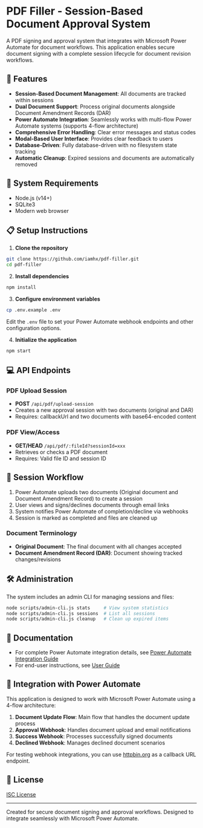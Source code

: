 # PDF Filler - Session-Based Document Approval System

A PDF signing and approval system that integrates with Microsoft Power Automate for document workflows. This application enables secure document signing with a complete session lifecycle for document revision workflows.

## 🌟 Features

- **Session-Based Document Management**: All documents are tracked within sessions
- **Dual Document Support**: Process original documents alongside Document Amendment Records (DAR)
- **Power Automate Integration**: Seamlessly works with multi-flow Power Automate systems (supports 4-flow architecture)
- **Comprehensive Error Handling**: Clear error messages and status codes
- **Modal-Based User Interface**: Provides clear feedback to users
- **Database-Driven**: Fully database-driven with no filesystem state tracking
- **Automatic Cleanup**: Expired sessions and documents are automatically removed

## 🔧 System Requirements

- Node.js (v14+)
- SQLite3
- Modern web browser

## 📋 Setup Instructions

1. **Clone the repository**

```bash
git clone https://github.com/iamhx/pdf-filler.git
cd pdf-filler
```

2. **Install dependencies**

```bash
npm install
```

3. **Configure environment variables**

```bash
cp .env.example .env
```

Edit the `.env` file to set your Power Automate webhook endpoints and other configuration options.

4. **Initialize the application**

```bash
npm start
```

## 💻 API Endpoints

### PDF Upload Session
- **POST** `/api/pdf/upload-session`
- Creates a new approval session with two documents (original and DAR)
- Requires: callbackUrl and two documents with base64-encoded content

### PDF View/Access
- **GET/HEAD** `/api/pdf/:fileId?sessionId=xxx`
- Retrieves or checks a PDF document
- Requires: Valid file ID and session ID

## 🔄 Session Workflow

1. Power Automate uploads two documents (Original document and Document Amendment Record) to create a session
2. User views and signs/declines documents through email links
3. System notifies Power Automate of completion/decline via webhooks
4. Session is marked as completed and files are cleaned up

### Document Terminology

- **Original Document**: The final document with all changes accepted
- **Document Amendment Record (DAR)**: Document showing tracked changes/revisions

## 🛠️ Administration

The system includes an admin CLI for managing sessions and files:

```bash
node scripts/admin-cli.js stats     # View system statistics
node scripts/admin-cli.js sessions  # List all sessions
node scripts/admin-cli.js cleanup   # Clean up expired items
```

## 📄 Documentation

- For complete Power Automate integration details, see [Power Automate Integration Guide](docs/power-automate-integration.md)
- For end-user instructions, see [User Guide](docs/user-guide.md)

## 🔌 Integration with Power Automate

This application is designed to work with Microsoft Power Automate using a 4-flow architecture:

1. **Document Update Flow**: Main flow that handles the document update process
2. **Approval Webhook**: Handles document upload and email notifications
3. **Success Webhook**: Processes successfully signed documents
4. **Declined Webhook**: Manages declined document scenarios

For testing webhook integrations, you can use [httpbin.org](https://httpbin.org/post) as a callback URL endpoint.

## 📝 License

[ISC License](LICENSE)

---

Created for secure document signing and approval workflows. Designed to integrate seamlessly with Microsoft Power Automate.
